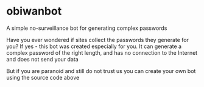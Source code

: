# obiwanbot
A simple no-surveillance bot for generating complex passwords

Have you ever wondered if sites collect the passwords they generate for you? If yes - this bot was created especially for you. It can generate a complex password of the right length, and has no connection to the Internet and does not send your data

But if you are paranoid and still do not trust us you can create your own bot using the source code above
